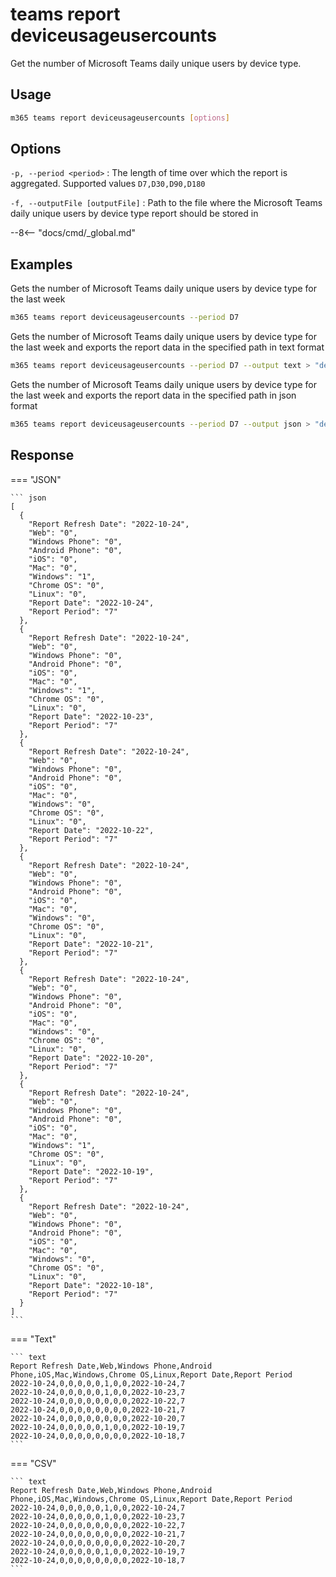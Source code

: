 # teams report deviceusageusercounts

Get the number of Microsoft Teams daily unique users by device type.

## Usage

```sh
m365 teams report deviceusageusercounts [options]
```

## Options

`-p, --period <period>`
: The length of time over which the report is aggregated. Supported values `D7,D30,D90,D180`

`-f, --outputFile [outputFile]`
: Path to the file where the Microsoft Teams daily unique users by device type report should be stored in

--8<-- "docs/cmd/_global.md"

## Examples

Gets the number of Microsoft Teams daily unique users by device type for the last week

```sh
m365 teams report deviceusageusercounts --period D7
```

Gets the number of Microsoft Teams daily unique users by device type for the last week and exports the report data in the specified path in text format

```sh
m365 teams report deviceusageusercounts --period D7 --output text > "deviceusageusercounts.txt"
```

Gets the number of Microsoft Teams daily unique users by device type for the last week and exports the report data in the specified path in json format

```sh
m365 teams report deviceusageusercounts --period D7 --output json > "deviceusageusercounts.json"
```

## Response

=== "JSON"

    ``` json
    [
      {
        "Report Refresh Date": "2022-10-24",
        "Web": "0",
        "Windows Phone": "0",
        "Android Phone": "0",
        "iOS": "0",
        "Mac": "0",
        "Windows": "1",
        "Chrome OS": "0",
        "Linux": "0",
        "Report Date": "2022-10-24",
        "Report Period": "7"
      },
      {
        "Report Refresh Date": "2022-10-24",
        "Web": "0",
        "Windows Phone": "0",
        "Android Phone": "0",
        "iOS": "0",
        "Mac": "0",
        "Windows": "1",
        "Chrome OS": "0",
        "Linux": "0",
        "Report Date": "2022-10-23",
        "Report Period": "7"
      },
      {
        "Report Refresh Date": "2022-10-24",
        "Web": "0",
        "Windows Phone": "0",
        "Android Phone": "0",
        "iOS": "0",
        "Mac": "0",
        "Windows": "0",
        "Chrome OS": "0",
        "Linux": "0",
        "Report Date": "2022-10-22",
        "Report Period": "7"
      },
      {
        "Report Refresh Date": "2022-10-24",
        "Web": "0",
        "Windows Phone": "0",
        "Android Phone": "0",
        "iOS": "0",
        "Mac": "0",
        "Windows": "0",
        "Chrome OS": "0",
        "Linux": "0",
        "Report Date": "2022-10-21",
        "Report Period": "7"
      },
      {
        "Report Refresh Date": "2022-10-24",
        "Web": "0",
        "Windows Phone": "0",
        "Android Phone": "0",
        "iOS": "0",
        "Mac": "0",
        "Windows": "0",
        "Chrome OS": "0",
        "Linux": "0",
        "Report Date": "2022-10-20",
        "Report Period": "7"
      },
      {
        "Report Refresh Date": "2022-10-24",
        "Web": "0",
        "Windows Phone": "0",
        "Android Phone": "0",
        "iOS": "0",
        "Mac": "0",
        "Windows": "1",
        "Chrome OS": "0",
        "Linux": "0",
        "Report Date": "2022-10-19",
        "Report Period": "7"
      },
      {
        "Report Refresh Date": "2022-10-24",
        "Web": "0",
        "Windows Phone": "0",
        "Android Phone": "0",
        "iOS": "0",
        "Mac": "0",
        "Windows": "0",
        "Chrome OS": "0",
        "Linux": "0",
        "Report Date": "2022-10-18",
        "Report Period": "7"
      }
    ]
    ```

=== "Text"

    ``` text
    Report Refresh Date,Web,Windows Phone,Android Phone,iOS,Mac,Windows,Chrome OS,Linux,Report Date,Report Period
    2022-10-24,0,0,0,0,0,1,0,0,2022-10-24,7
    2022-10-24,0,0,0,0,0,1,0,0,2022-10-23,7
    2022-10-24,0,0,0,0,0,0,0,0,2022-10-22,7
    2022-10-24,0,0,0,0,0,0,0,0,2022-10-21,7
    2022-10-24,0,0,0,0,0,0,0,0,2022-10-20,7
    2022-10-24,0,0,0,0,0,1,0,0,2022-10-19,7
    2022-10-24,0,0,0,0,0,0,0,0,2022-10-18,7
    ```

=== "CSV"

    ``` text
    Report Refresh Date,Web,Windows Phone,Android Phone,iOS,Mac,Windows,Chrome OS,Linux,Report Date,Report Period
    2022-10-24,0,0,0,0,0,1,0,0,2022-10-24,7
    2022-10-24,0,0,0,0,0,1,0,0,2022-10-23,7
    2022-10-24,0,0,0,0,0,0,0,0,2022-10-22,7
    2022-10-24,0,0,0,0,0,0,0,0,2022-10-21,7
    2022-10-24,0,0,0,0,0,0,0,0,2022-10-20,7
    2022-10-24,0,0,0,0,0,1,0,0,2022-10-19,7
    2022-10-24,0,0,0,0,0,0,0,0,2022-10-18,7
    ```
